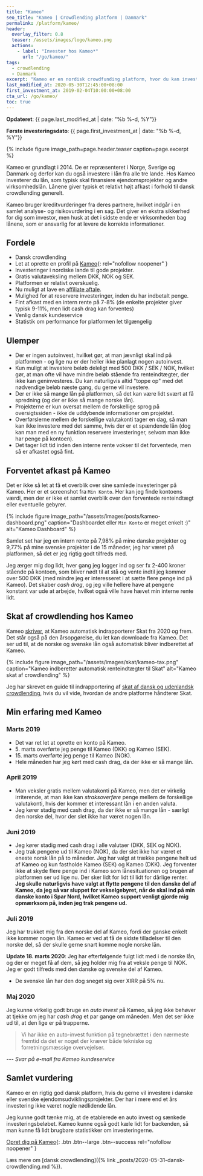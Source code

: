 ```yaml
---
title: "Kameo"
seo_title: "Kameo | Crowdlending platform | Danmark"
permalink: /platform/kameo/
header:
  overlay_filter: 0.8
  teaser: /assets/images/logo/kameo.png
  actions:
    - label: "Invester hos Kameo*"
      url: "/go/kameo/"
tags:
  - crowdlending
  - Danmark
excerpt: "Kameo er en nordisk crowdfunding platform, hvor du kan investere i lån til udviklingsprojekter for virksomheder i Danmark, Norge og Sverige. Lånene har typisk med sikkerhed i ejendomme."
last_modified_at: 2020-05-30T12:45:00+08:00
first_investment_at: 2019-02-04T10:00:00+08:00
cta_url: /go/kameo/
toc: true
---
```


**Opdateret**: {{ page.last_modified_at | date: "%b %-d, %Y"}}

**Første investeringsdato**: {{ page.first_investment_at | date: "%b %-d, %Y"}}

{% include figure image_path=page.header.teaser caption=page.excerpt %}

Kameo er grundlagt i 2014. De er repræsenteret i Norge, Sverige og Danmark og derfor kan du også investere i lån fra alle tre lande. Hos Kameo investerer du lån, som typisk skal finansiere ejendomsprojekter og andre virksomhedslån. Lånene giver typisk et relativt højt afkast i forhold til dansk crowdlending generelt.

Kameo bruger kreditvurderinger fra deres partnere, hvilket indgår i en samlet analyse- og risikovurdering i en sag. Det giver en ekstra sikkerhed for dig som investor, men husk at det i sidste ende er virksomheden bag lånene, som er ansvarlig for at levere de korrekte informationer.

## Fordele

- Dansk crowdlending
- Let at oprette en profil på [Kameo](/go/kameo/){: rel="nofollow noopener" }
- Investeringer i nordiske lande til gode projekter.
- Gratis valutaveksling mellem DKK, NOK og SEK.
- Platformen er relativt overskuelig.
- Nu muligt at lave en [affiliate aftale](https://www.kameo.dk/blog/Kameo-lancerer-nyt-Affiliate-program).
- Mulighed for at reservere investeringer, inden du har indbetalt penge.
- Fint afkast med en intern rente på 7-8% (de enkelte projekter giver typisk 9-11%, men lidt cash drag kan forventes)
- Venlig dansk kundeservice
- Statistik om performance for platformen let tilgængelig

## Ulemper

- Der er ingen autoinvest, hvilket gør, at man jævnligt skal ind på platformen - og lige nu er der heller ikke planlagt nogen autoinvest.
- Kun muligt at investere beløb deleligt med 500 DKK / SEK / NOK, hvilket gør, at man ofte vil have mindre beløb stående fra renteindtægter, der ikke kan geninvesteres. Du kan naturligvis altid "toppe op" med det nødvendige beløb næste gang, du gerne vil investere.
- Der er ikke så mange lån på platformen, så det kan være lidt svært at få spredning (og der er ikke så mange norske lån).
- Projekterne er kun oversat mellem de forskellige sprog på oversigtssiden - ikke de uddybende informationer om projektet.
- Overførslerne mellem de forskellige valutakonti tager en dag, så man kan ikke investere med det samme, hvis der er et spændende lån (dog kan man med en ny funktion reservere investeringer, selvom man ikke har penge på kontoen).
- Det tager lidt tid inden den interne rente vokser til det forventede, men så er afkastet også fint.

## Forventet afkast på Kameo

Det er ikke så let at få et overblik over sine samlede investeringer på Kameo. Her er et screenshot fra `Min Konto`. Her kan jeg finde kontoens værdi, men der er ikke et samlet overblik over den forventede renteindtægt eller eventuelle gebyrer.

{% include figure image_path="/assets/images/posts/kameo-dashboard.png" caption="Dashboardet eller `Min Konto` er meget enkelt :)" alt="Kameo Dashboard" %}

Samlet set har jeg en intern rente på 7,98% på mine danske projekter og 9,77% på mine svenske projekter i de 15 måneder, jeg har været på platformen, så det er jeg rigtig godt tilfreds med.

Jeg ærger mig dog lidt, hver gang jeg logger ind og ser fx 2-400 kroner stående på kontoen, som bliver nødt til at stå og vente indtil jeg kommer over 500 DKK (med mindre jeg er interesseret i at sætte flere penge ind på Kameo). Det skaber _cash drag_, og jeg ville hellere have at pengene konstant var ude at arbejde, hvilket også ville have hævet min interne rente lidt.

## Skat af crowdlending hos Kameo

Kameo [skriver](https://www.kameo.dk/blog/Saadan-indberetter-du-renteindtaegter-til-SKAT), at Kameo automatisk indrapporterer Skat fra 2020 og frem. Det står også på den årsopgørelse, du let kan downloade fra Kameo. Det ser ud til, at de norske og svenske lån også automatisk bliver indberettet af Kameo.

{% include figure image_path="/assets/images/skat/kameo-tax.png" caption="Kameo indberetter automatisk renteindtægter til Skat" alt="Kameo skat af crowdlending" %}

Jeg har skrevet en guide til indrapportering af [skat af dansk og udenlandsk crowdlending](/skat-af-dansk-udenlandsk-crowdlending/), hvis du vil vide, hvordan de andre platforme håndterer Skat.

## Min erfaring med Kameo

### Marts 2019

- Det var ret let at oprette en konto på Kameo.
- 5\. marts overførte jeg penge til Kameo (DKK) og Kameo (SEK).
- 15\. marts overførte jeg penge til Kameo (NOK).
- Hele måneden har jeg kørt med cash drag, da der ikke er så mange lån.

### April 2019

- Man veksler gratis mellem valutakonti på Kameo, men det er virkelig irriterende, at man ikke kan _straksoverføre_ penge mellem de forskellige valutakonti, hvis der kommer et interessant lån i en anden valuta.
- Jeg kører stadig med cash drag, da der ikke er så mange lån - særligt den norske del, hvor der slet ikke har været nogen lån.

### Juni 2019

- Jeg kører stadig med cash drag i alle valutaer (DKK, SEK og NOK).
- Jeg trak pengene ud til Kameo (NOK), da der slet ikke har været et eneste norsk lån på to måneder. Jeg har valgt at trække pengene helt ud af Kameo og kun fastholde Kameo (SEK) og Kameo (DKK). Jeg forventer ikke at skyde flere penge ind i Kameo som lånesituationen og brugen af platformen ser ud lige nu. Der sker lidt for lidt til lidt for dårlige renter. **Jeg skulle naturligvis have valgt at flytte pengene til den danske del af Kameo, da jeg så var sluppet for vekselgebyret, når de skal ind på min danske konto i Spar Nord, hvilket Kameo support venligt gjorde mig opmærksom på, inden jeg trak pengene ud.**

### Juli 2019

Jeg har trukket mig fra den norske del af Kameo, fordi der ganske enkelt ikke kommer nogen lån. Kameo er ved at få de sidste tilladelser til den norske del, så der skulle gerne snart komme nogle norske lån.

**Update 18. marts 2020**: Jeg har efterfølgende fulgt lidt med i de norske lån, og der er meget få af dem, så jeg holder mig fra at veksle penge til NOK. Jeg er godt tilfreds med den danske og svenske del af Kameo.

- De svenske lån har den dog sneget sig over XIRR på 5% nu.

### Maj 2020

Jeg kunne virkelig godt bruge en _auto invest_ på Kameo, så jeg ikke behøver at tjekke om jeg har _cash drag_ et par gange om måneden. Men det ser ikke ud til, at den lige er på trapperne.

> Vi har ikke en auto-invest funktion på tegnebrættet i den nærmeste fremtid da det er noget der kræver både tekniske og forretningsmæssige overvejelser.

--- <cite>Svar på e-mail fra Kameo kundeservice</cite>

## Samlet vurdering

Kameo er en rigtig god dansk platform, hvis du gerne vil investere i danske eller svenske ejendomsudviklingsprojekter. Der har i mere end et års investering ikke været nogle nødlidende lån.

Jeg kunne godt tænke mig, at de etablerede en auto invest og sænkede investeringsbeløbet. Kameo kunne også godt kæle lidt for backenden, så man kunne få lidt brugbare statistikker om investeringerne.

[Opret dig på Kameo](/go/kameo/){: .btn .btn--large .btn--success rel="nofollow noopener" }

Læs mere om [dansk crowdlending]({% link _posts/2020-05-31-dansk-crowdlending.md %}).
